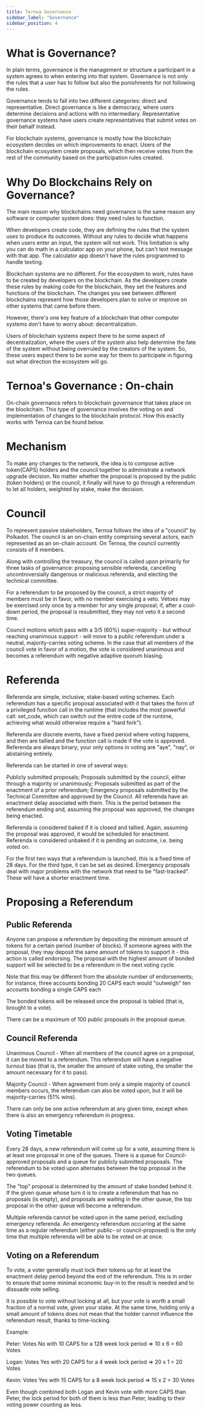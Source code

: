 ```yaml
---
title: Ternoa Governance
sidebar_label: "Governance"
sidebar_position: 4
---
```


# What is Governance?

In plain terms, governance is the management or structure a participant in a system agrees to when entering into that system. Governance is not only the rules that a user has to follow but also the punishments for not following the rules.

Governance tends to fall into two different categories: direct and representative. Direct governance is like a democracy, where users determine decisions and actions with no intermediary. Representative governance systems have users create representatives that submit votes on their behalf instead.

For blockchain systems, governance is mostly how the blockchain ecosystem decides on which improvements to enact. Users of the blockchain ecosystem create proposals, which then receive votes from the rest of the community based on the participation rules created.

# Why Do Blockchains Rely on Governance?

The main reason why blockchains need governance is the same reason any software or computer system does: they need rules to function.

When developers create code, they are defining the rules that the system uses to produce its outcomes. Without any rules to decide what happens when users enter an input, the system will not work. This limitation is why you can do math in a calculator app on your phone, but can't text message with that app. The calculator app doesn't have the rules programmed to handle texting.

Blockchain systems are no different. For the ecosystem to work, rules have to be created by developers on the blockchain. As the developers create these rules by making code for the blockchain, they set the features and functions of the blockchain. The changes you see between different blockchains represent how those developers plan to solve or improve on other systems that came before them.

However, there's one key feature of a blockchain that other computer systems don't have to worry about: decentralization.

Users of blockchain systems expect there to be some aspect of decentralization, where the users of the system also help determine the fate of the system without being overruled by the creators of the system. So, these users expect there to be some way for them to participate in figuring out what direction the ecosystem will go.

# Ternoa's Governance : On-chain

On-chain governance refers to blockchain governance that takes place on the blockchain. This type of governance involves the voting on and implementation of changes to the blockchain protocol. How this exactly works with Ternoa can be found below. 

# Mechanism 

To make any changes to the network, the idea is to compose active token(CAPS) holders and the council together to administrate a network upgrade decision. No matter whether the proposal is proposed by the public (token holders) or the council, it finally will have to go through a referendum to let all holders, weighted by stake, make the decision.

# Council

To represent passive stakeholders, Ternoa follows the idea of a "council" by Polkadot. The council is an on-chain entity comprising several actors, each represented as an on-chain account. On Ternoa, the council currently consists of 8 members.

Along with controlling the treasury, the council is called upon primarily for three tasks of governance: proposing sensible referenda, cancelling uncontroversially dangerous or malicious referenda, and electing the technical committee.

For a referendum to be proposed by the council, a strict majority of members must be in favor, with no member exercising a veto. Vetoes may be exercised only once by a member for any single proposal; if, after a cool-down period, the proposal is resubmitted, they may not veto it a second time.

Council motions which pass with a 3/5 (60%) super-majority - but without reaching unanimous support - will move to a public referendum under a neutral, majority-carries voting scheme. In the case that all members of the council vote in favor of a motion, the vote is considered unanimous and becomes a referendum with negative adaptive quorum biasing.


# Referenda 

Referenda are simple, inclusive, stake-based voting schemes. Each referendum has a specific proposal associated with it that takes the form of a privileged function call in the runtime (that includes the most powerful call: set_code, which can switch out the entire code of the runtime, achieving what would otherwise require a "hard fork").

Referenda are discrete events, have a fixed period where voting happens, and then are tallied and the function call is made if the vote is approved. Referenda are always binary; your only options in voting are "aye", "nay", or abstaining entirely.

Referenda can be started in one of several ways:

Publicly submitted proposals;
Proposals submitted by the council, either through a majority or unanimously;
Proposals submitted as part of the enactment of a prior referendum;
Emergency proposals submitted by the Technical Committee and approved by the Council.
All referenda have an enactment delay associated with them. This is the period between the referendum ending and, assuming the proposal was approved, the changes being enacted.

Referenda is considered baked if it is closed and tallied. Again, assuming the proposal was approved, it would be scheduled for enactment. Referenda is considered unbaked if it is pending an outcome, i.e. being voted on.

For the first two ways that a referendum is launched, this is a fixed time of 28 days. For the third type, it can be set as desired. Emergency proposals deal with major problems with the network that need to be "fast-tracked". These will have a shorter enactment time.

# Proposing a Referendum

## Public Referenda

Anyone can propose a referendum by depositing the minimum amount of tokens for a certain period (number of blocks). If someone agrees with the proposal, they may deposit the same amount of tokens to support it - this action is called endorsing. The proposal with the highest amount of bonded support will be selected to be a referendum in the next voting cycle.

Note that this may be different from the absolute number of endorsements; for instance, three accounts bonding 20 CAPS each would "outweigh" ten accounts bonding a single CAPS each

The bonded tokens will be released once the proposal is tabled (that is, brought to a vote).

There can be a maximum of 100 public proposals in the proposal queue.

## Council Referenda

Unanimous Council - When all members of the council agree on a proposal, it can be moved to a referendum. This referendum will have a negative turnout bias (that is, the smaller the amount of stake voting, the smaller the amount necessary for it to pass).

Majority Council - When agreement from only a simple majority of council members occurs, the referendum can also be voted upon, but it will be majority-carries (51% wins).

There can only be one active referendum at any given time, except when there is also an emergency referendum in progress.

## Voting Timetable

Every 28 days, a new referendum will come up for a vote, assuming there is at least one proposal in one of the queues. There is a queue for Council-approved proposals and a queue for publicly submitted proposals. The referendum to be voted upon alternates between the top proposal in the two queues.

The "top" proposal is determined by the amount of stake bonded behind it. If the given queue whose turn it is to create a referendum that has no proposals (is empty), and proposals are waiting in the other queue, the top proposal in the other queue will become a referendum.

Multiple referenda cannot be voted upon in the same period, excluding emergency referenda. An emergency referendum occurring at the same time as a regular referendum (either public- or council-proposed) is the only time that multiple referenda will be able to be voted on at once.

## Voting on a Referendum

To vote, a voter generally must lock their tokens up for at least the enactment delay period beyond the end of the referendum. This is in order to ensure that some minimal economic buy-in to the result is needed and to dissuade vote selling.

It is possible to vote without locking at all, but your vote is worth a small fraction of a normal vote, given your stake. At the same time, holding only a small amount of tokens does not mean that the holder cannot influence the referendum result, thanks to time-locking. 

Example:

Peter: Votes No with 10 CAPS for a 128 week lock period => 10 x 6 = 60 Votes

Logan: Votes Yes with 20 CAPS for a 4 week lock period => 20 x 1 = 20 Votes

Kevin: Votes Yes with 15 CAPS for a 8 week lock period => 15 x 2 = 30 Votes

Even though combined both Logan and Kevin vote with more CAPS than Peter, the lock period for both of them is less than Peter, leading to their voting power counting as less.
